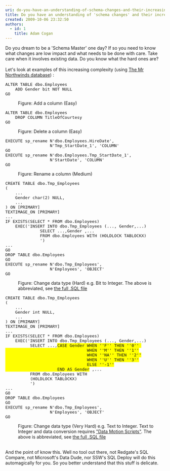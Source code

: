 ```yaml
---
uri: do-you-have-an-understanding-of-schema-changes-and-their-increasing-complexity
title: Do you have an understanding of 'schema changes' and their increasing complexity?
created: 2009-10-06 23:32:50
authors:
  - id: 1
    title: Adam Cogan
---
```





<span class='intro'> Do you dream to be a 'Schema Master' one day? If so you need to know what changes are low impact and what needs to be done with care. Take care when it involves existing data. Do you know what the hard ones are? <br>
<br>
Let's look at examples of this increasing complexity (using <a shape="rect" href="http&#58;//www.microsoft.com/Downloads/details.aspx?FamilyID=06616212-0356-46a0-8da2-eebc53a68034&amp;displaylang=en">The Mr Northwinds database</a>) &#58; 
 </span>


  <dl class="image">
    <dt><font class="ms-rteCustom-CodeArea" size="+0">
    <pre>ALTER TABLE dbo.Employees
    ADD Gender bit NOT NULL
GO
</pre>
    </font></dt>
    <dd>Figure&#58; Add a column (Easy) </dd>
</dl>
<dl class="image">
    <dt><font class="ms-rteCustom-CodeArea" size="+0">
    <pre>ALTER TABLE dbo.Employees
    DROP COLUMN TitleOfCourtesy
GO 
</pre>
    </font></dt>
    <dd>Figure&#58; Delete a column (Easy) </dd>
</dl>
<dl class="image">
    <dt><font class="ms-rteCustom-CodeArea" size="+0">
    <pre>EXECUTE sp_rename N'dbo.Employees.HireDate', 
                  N'Tmp_StartDate_1', 'COLUMN'
GO
EXECUTE sp_rename N'dbo.Employees.Tmp_StartDate_1', 
                  N'StartDate', 'COLUMN'
GO 
</pre>
    </font></dt>
    <dd>Figure&#58; Rename a column (Medium) </dd>
</dl>
<dl class="image">
    <dt><font class="ms-rteCustom-CodeArea" size="+0">
    <pre>CREATE TABLE dbo.Tmp_Employees
(
    ...
    Gender char(2) NULL,
    ...
) ON [PRIMARY]
TEXTIMAGE_ON [PRIMARY]
...
IF EXISTS(SELECT * FROM dbo.Employees)
&#160;&#160;&#160; EXEC('INSERT INTO dbo.Tmp_Employees (..., Gender,...)
&#160;&#160;&#160;&#160;&#160;&#160;&#160;&#160;&#160;&#160;&#160;&#160;&#160;&#160;SELECT ...,Gender&#160;,... 
&#160;&#160;&#160;&#160;&#160;&#160;&#160;&#160;&#160;&#160;&#160;&#160;&#160;&#160;FROM dbo.Employees WITH (HOLDLOCK TABLOCKX)
&#160;&#160;&#160;&#160;&#160;&#160;&#160;&#160;&#160;&#160;&#160;&#160;&#160;&#160;') 
...
GO
DROP TABLE dbo.Employees
GO
EXECUTE sp_rename N'dbo.Tmp_Employees', <br>                  N'Employees', 'OBJECT'
GO 
</pre>
    </font></dt>
    <dd>Figure&#58; Change data type (Hard) e.g.&#160;Bit to&#160;Integer. The above is abbreviated, see <a shape="rect" href="/Documents/EmployeesBitToInt.sql">the full .SQL file</a> </dd>
</dl>
<dl class="image">
    <dt><font class="ms-rteCustom-CodeArea" size="+0">
    <pre>CREATE TABLE dbo.Tmp_Employees
(
    ...
    Gender&#160;int NULL,
    ...
) ON [PRIMARY]
TEXTIMAGE_ON [PRIMARY]
...
IF EXISTS(SELECT * FROM dbo.Employees)
&#160;&#160;&#160; EXEC('INSERT INTO dbo.Tmp_Employees (..., Gender,...)
&#160;&#160;&#160;&#160;&#160;&#160;&#160;&#160;&#160;&#160;SELECT ...,<font style="background-color&#58;#ffff00;">CASE Gender&#160;WHEN ''F'' THEN ''0''&#160;
&#160;&#160;&#160;&#160;&#160;&#160;&#160;&#160;&#160;&#160;&#160;&#160;&#160;&#160;&#160;&#160;&#160;&#160;&#160;&#160;&#160;&#160;&#160;&#160;&#160;&#160;&#160;&#160;&#160;&#160;&#160;&#160;&#160;WHEN ''M'' THEN ''1''
&#160;&#160;&#160;&#160;&#160;&#160;&#160;&#160;&#160;&#160;&#160;&#160;&#160;&#160;&#160;&#160;&#160;&#160;&#160;&#160;&#160;&#160;&#160;&#160;&#160;&#160;&#160;&#160;&#160;&#160;&#160;&#160;&#160;WHEN ''NA'' THEN ''2''
&#160;&#160;&#160;&#160;&#160;&#160;&#160;&#160;&#160;&#160;&#160;&#160;&#160;&#160;&#160;&#160;&#160;&#160;&#160;&#160;&#160;&#160;&#160;&#160;&#160;&#160;&#160;&#160;&#160;&#160;&#160;&#160;&#160;WHEN ''U'' THEN ''3''
&#160;&#160;&#160;&#160;&#160;&#160;&#160;&#160;&#160;&#160;&#160;&#160;&#160;&#160;&#160;&#160;&#160;&#160;&#160;&#160;&#160;&#160;&#160;&#160;&#160;&#160;&#160;&#160;&#160;&#160;&#160;&#160;&#160;ELSE ''-1''
&#160;&#160;&#160;&#160;&#160;&#160;&#160;&#160;&#160;&#160;&#160;&#160;&#160;&#160;&#160;&#160;&#160;&#160;&#160;&#160;&#160;END AS Gender</font>&#160;,... 
&#160;&#160;&#160;&#160;&#160;&#160;&#160;&#160;&#160;&#160;FROM dbo.Employees WITH <br>          (HOLDLOCK TABLOCKX)
&#160;&#160;&#160;&#160;&#160;&#160;&#160;&#160;&#160;&#160;')
...
GO
DROP TABLE dbo.Employees
GO
EXECUTE sp_rename N'dbo.Tmp_Employees', <br>                  N'Employees', 'OBJECT'
GO 
</pre>
    </font></dt>
    <dd>Figure&#58;&#160;Change data type (Very Hard) e.g. Text to Integer. Text to Integer and data conversion requires <a shape="rect" href="/Pages/DoYouUnderstandADataTypeChangeDataMotionScripts.aspx">&quot;Data Motion Scripts&quot;</a>. The above is abbreviated, see <a shape="rect" href="/Documents/EmployeesCharToInt.sql">the full .SQL file</a> </dd>
</dl>
&#160; <br>
And the point of know this. Well no tool out there, not Redgate's SQL Compare, not Microsoft's Data Dude, nor SSW's SQL Deploy will do this automagically for you. So you better understand that this stuff is delicate. 



